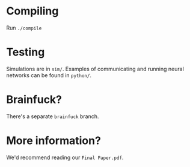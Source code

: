 # Compiling
Run `./compile`

# Testing
Simulations are in `sim/`. Examples of communicating and running neural networks can be found in `python/`. 

# Brainfuck?
There's a separate `brainfuck` branch.

# More information?
We'd recommend reading our `Final Paper.pdf`.